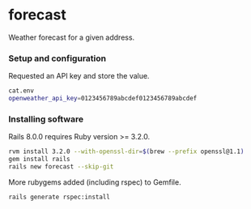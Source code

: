 # forecast
Weather forecast for a given address.

### Setup and configuration

Requested an API key and store the value.
```sh
cat.env
openweather_api_key=0123456789abcdef0123456789abcdef
```

### Installing software

Rails 8.0.0 requires Ruby version >= 3.2.0.
```sh
rvm install 3.2.0 --with-openssl-dir=$(brew --prefix openssl@1.1)
gem install rails
rails new forecast --skip-git
```

More rubygems added (including rspec) to Gemfile.
```
rails generate rspec:install
```
